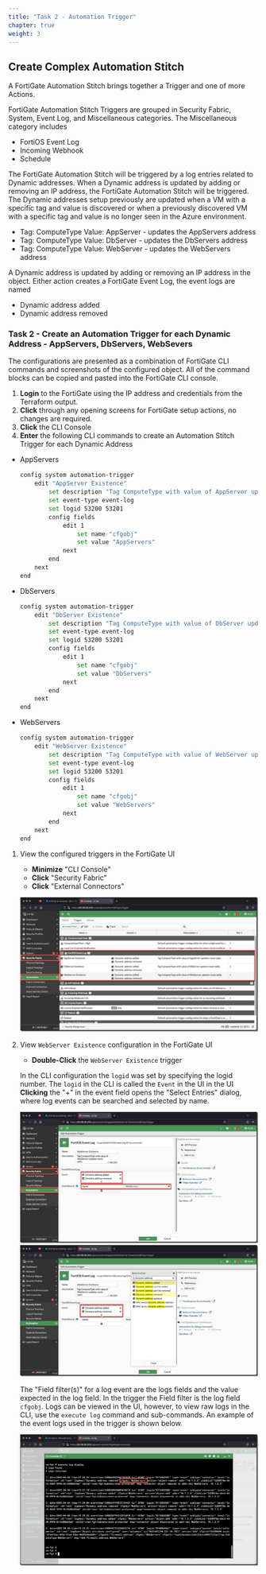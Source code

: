 ```yaml
---
title: "Task 2 - Automation Trigger"
chapter: true
weight: 3
---
```


## Create Complex Automation Stitch

A FortiGate Automation Stitch brings together a Trigger and one of more Actions.

FortiGate Automation Stitch Triggers are grouped in Security Fabric, System, Event Log, and Miscellaneous categories. The Miscellaneous category includes

* FortiOS Event Log
* Incoming Webhook
* Schedule

The FortiGate Automation Stitch will be triggered by a log entries related to Dynamic addresses. When a Dynamic address is updated by adding or removing an IP address, the FortiGate Automation Stitch will be triggered. The Dynamic addresses setup previously are updated when a VM with a specific tag and value is discovered or when a previously discovered VM with a specific tag and value is no longer seen in the Azure environment.

* Tag: ComputeType Value: AppServer - updates the AppServers address
* Tag: ComputeType Value: DbServer - updates the DbServers address
* Tag: ComputeType Value: WebServer - updates the WebServers address

A Dynamic address is updated by adding or removing an IP address in the object. Either action creates a FortiGate Event Log, the event logs are named

* Dynamic address added
* Dynamic address removed

### Task 2 - Create an Automation Trigger for each Dynamic Address - AppServers, DbServers, WebSevers

The configurations are presented as a combination of FortiGate CLI commands and screenshots of the configured object.  All of the command blocks can be copied and pasted into the FortiGate CLI console.

1. **Login** to the FortiGate using the IP address and credentials from the Terraform output.
1. **Click** through any opening screens for FortiGate setup actions, no changes are required.
1. **Click** the CLI Console
1. **Enter** the following CLI commands to create an Automation Stitch Trigger for each Dynamic Address

* AppServers

    ```bash
    config system automation-trigger
        edit "AppServer Existence"
            set description "Tag ComputeType with value of AppServer updates route table."
            set event-type event-log
            set logid 53200 53201
            config fields
                edit 1
                    set name "cfgobj"
                    set value "AppServers"
                next
            end
        next
    end
    ```

* DbServers

    ```bash
    config system automation-trigger
        edit "DbServer Existence"
            set description "Tag ComputeType with value of DbServer updates route table."
            set event-type event-log
            set logid 53200 53201
            config fields
                edit 1
                    set name "cfgobj"
                    set value "DbServers"
                next
            end
        next
    end
    ```

* WebServers

    ```bash
    config system automation-trigger
        edit "WebServer Existence"
            set description "Tag ComputeType with value of WebServer updates route table."
            set event-type event-log
            set logid 53200 53201
            config fields
                edit 1
                    set name "cfgobj"
                    set value "WebServers"
                next
            end
        next
    end
    ```

1. View the configured triggers in the FortiGate UI
    * **Minimize** "CLI Console"
    * **Click** "Security Fabric"
    * **Click** "External Connectors"

    ![complexstitchtask1](../images/complex_stitch_task2-01.jpg)

1. View `WebServer Existence` configuration in the FortiGate UI
    * **Double-Click** the `WebServer Existence` trigger

    In the CLI configuration the `logid` was set by specifying the logid number. The `logid` in the CLI is called the `Event` in the UI in the UI **Clicking** the "+" in the event field opens the "Select Entries" dialog, where log events can be searched and selected by name.

    ![complexstitchtask2](../images/complex_stitch_task2-02.jpg)
    ![complexstitchtask3](../images/complex_stitch_task2-03.jpg)

    The "Field filter(s)" for a log event are the logs fields and the value expected in the log field.  In the trigger the Field filter is the log field `cfgobj`. Logs can be viewed in the UI, however, to view raw logs in the CLI, use the `execute log` command and sub-commands. An example of the event logs used in the trigger is shown below.

    ![complexstitchtask3](../images/complex_stitch_task2-04.jpg)
